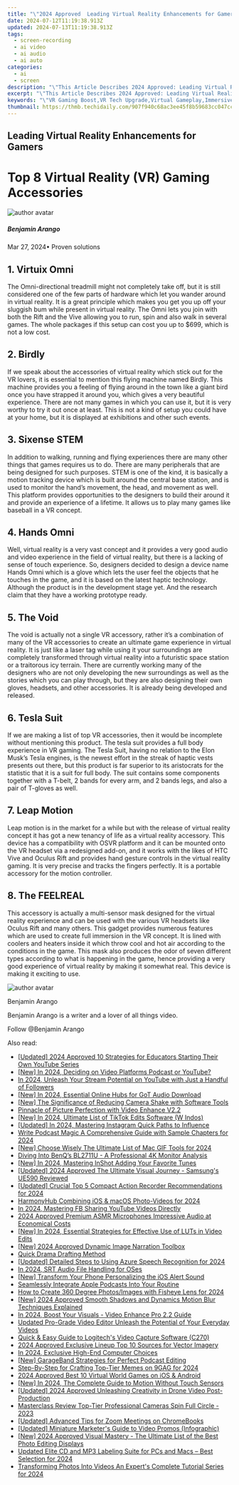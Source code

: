 ```yaml
---
title: "\"2024 Approved  Leading Virtual Reality Enhancements for Gamers\""
date: 2024-07-12T11:19:38.913Z
updated: 2024-07-13T11:19:38.913Z
tags: 
  - screen-recording
  - ai video
  - ai audio
  - ai auto
categories: 
  - ai
  - screen
description: "\"This Article Describes 2024 Approved: Leading Virtual Reality Enhancements for Gamers\""
excerpt: "\"This Article Describes 2024 Approved: Leading Virtual Reality Enhancements for Gamers\""
keywords: "\"VR Gaming Boost,VR Tech Upgrade,Virtual Gameplay,Immersive VR Games,Gamer VR Enhancements,High-Tech VR Play,Advanced VR Experience\""
thumbnail: https://thmb.techidaily.com/907f940c68ac3ee45f8b59683cc047cc04665184817513adef7255fa53df8a70.jpg
---
```


## Leading Virtual Reality Enhancements for Gamers

# Top 8 Virtual Reality (VR) Gaming Accessories

![author avatar](https://images.wondershare.com/filmora/article-images/benjamin-arango-author.jpg)

##### Benjamin Arango

 Mar 27, 2024• Proven solutions

## 1. Virtuix Omni

The Omni-directional treadmill might not completely take off, but it is still considered one of the few parts of hardware which let you wander around in virtual reality. It is a great principle which makes you get you up off your sluggish bum while present in virtual reality. The Omni lets you join with both the Rift and the Vive allowing you to run, spin and also walk in several games. The whole packages if this setup can cost you up to $699, which is not a low cost.

## 2\. Birdly

If we speak about the accessories of virtual reality which stick out for the VR lovers, it is essential to mention this flying machine named Birdly. This machine provides you a feeling of flying around in the town like a giant bird once you have strapped it around you, which gives a very beautiful experience. There are not many games in which you can use it, but it is very worthy to try it out once at least. This is not a kind of setup you could have at your home, but it is displayed at exhibitions and other such events.

## 3. Sixense STEM

In addition to walking, running and flying experiences there are many other things that games requires us to do. There are many peripherals that are being designed for such purposes. STEM is one of the kind, it is basically a motion tracking device which is built around the central base station, and is used to monitor the hand’s movement, the head, and movement as well. This platform provides opportunities to the designers to build their around it and provide an experience of a lifetime. It allows us to play many games like baseball in a VR concept.

## 4. Hands Omni

Well, virtual reality is a very vast concept and it provides a very good audio and video experience in the field of virtual reality, but there is a lacking of sense of touch experience. So, designers decided to design a device name Hands Omni which is a glove which lets the user feel the objects that he touches in the game, and it is based on the latest haptic technology. Although the product is in the development stage yet. And the research claim that they have a working prototype ready.

## 5. The Void

The void is actually not a single VR accessory, rather it’s a combination of many of the VR accessories to create an ultimate game experience in virtual reality. It is just like a laser tag while using it your surroundings are completely transformed through virtual reality into a futuristic space station or a traitorous icy terrain. There are currently working many of the designers who are not only developing the new surroundings as well as the stories which you can play through, but they are also designing their own gloves, headsets, and other accessories. It is already being developed and released.

## 6. Tesla Suit

If we are making a list of top VR accessories, then it would be incomplete without mentioning this product. The tesla suit provides a full body experience in VR gaming. The Tesla Suit, having no relation to the Elon Musk’s Tesla engines, is the newest effort in the streak of haptic vests presents out there, but this product is far superior to its aristocrats for the statistic that it is a suit for full body. The suit contains some components together with a T-belt, 2 bands for every arm, and 2 bands legs, and also a pair of T-gloves as well.

## 7. Leap Motion

Leap motion is in the market for a while but with the release of virtual reality concept it has got a new tenancy of life as a virtual reality accessory. This device has a compatibility with OSVR platform and it can be mounted onto the VR headset via a redesigned add-on, and it works with the likes of HTC Vive and Oculus Rift and provides hand gesture controls in the virtual reality gaming. It is very precise and tracks the fingers perfectly. It is a portable accessory for the motion controller.

## 8. The FEELREAL

This accessory is actually a multi-sensor mask designed for the virtual reality experience and can be used with the various VR headsets like Oculus Rift and many others. This gadget provides numerous features which are used to create full immersion in the VR concept. It is lined with coolers and heaters inside it which throw cool and hot air according to the conditions in the game. This mask also produces the odor of seven different types according to what is happening in the game, hence providing a very good experience of virtual reality by making it somewhat real. This device is making it exciting to use.

![author avatar](https://images.wondershare.com/filmora/article-images/benjamin-arango-author.jpg)

Benjamin Arango

Benjamin Arango is a writer and a lover of all things video.

Follow @Benjamin Arango


<ins class="adsbygoogle"
     style="display:block"
     data-ad-format="autorelaxed"
     data-ad-client="ca-pub-7571918770474297"
     data-ad-slot="1223367746"></ins>



<ins class="adsbygoogle"
     style="display:block"
     data-ad-client="ca-pub-7571918770474297"
     data-ad-slot="8358498916"
     data-ad-format="auto"
     data-full-width-responsive="true"></ins>




<span class="atpl-alsoreadstyle">Also read:</span>
<div><ul>
<li><a href="https://facebook-video-share.techidaily.com/updated-2024-approved-10-strategies-for-educators-starting-their-own-youtube-series/"><u>[Updated] 2024 Approved  10 Strategies for Educators Starting Their Own YouTube Series</u></a></li>
<li><a href="https://fox-info.techidaily.com/new-in-2024-deciding-on-video-platforms-podcast-or-youtube/"><u>[New] In 2024, Deciding on Video Platforms  Podcast or YouTube?</u></a></li>
<li><a href="https://fox-info.techidaily.com/in-2024-unleash-your-stream-potential-on-youtube-with-just-a-handful-of-followers/"><u>In 2024, Unleash Your Stream Potential on YouTube with Just a Handful of Followers</u></a></li>
<li><a href="https://fox-info.techidaily.com/new-in-2024-essential-online-hubs-for-got-audio-download/"><u>[New] In 2024, Essential Online Hubs for GoT Audio Download</u></a></li>
<li><a href="https://fox-info.techidaily.com/new-the-significance-of-reducing-camera-shake-with-software-tools/"><u>[New] The Significance of Reducing Camera Shake with Software Tools</u></a></li>
<li><a href="https://fox-info.techidaily.com/pinnacle-of-picture-perfection-with-video-enhance-v22/"><u>Pinnacle of Picture Perfection with Video Enhance V2.2</u></a></li>
<li><a href="https://tiktok-video-recordings.techidaily.com/new-in-2024-ultimate-list-of-tiktok-edits-software-w-indos/"><u>[New] In 2024, Ultimate List of TikTok Edits Software (W Indos)</u></a></li>
<li><a href="https://instagram-video-recordings.techidaily.com/updated-in-2024-mastering-instagram-quick-paths-to-influence/"><u>[Updated] In 2024, Mastering Instagram  Quick Paths to Influence</u></a></li>
<li><a href="https://fox-info.techidaily.com/write-podcast-magic-a-comprehensive-guide-with-sample-chapters-for-2024/"><u>Write Podcast Magic  A Comprehensive Guide with Sample Chapters for 2024</u></a></li>
<li><a href="https://on-screen-recording.techidaily.com/new-choose-wisely-the-ultimate-list-of-mac-gif-tools-for-2024/"><u>[New] Choose Wisely  The Ultimate List of Mac GIF Tools for 2024</u></a></li>
<li><a href="https://extra-hints.techidaily.com/diving-into-benqs-bl2711u-a-professional-4k-monitor-analysis/"><u>Diving Into BenQ’s BL2711U - A Professional 4K Monitor Analysis</u></a></li>
<li><a href="https://fox-info.techidaily.com/new-in-2024-mastering-inshot-adding-your-favorite-tunes/"><u>[New] In 2024, Mastering InShot  Adding Your Favorite Tunes</u></a></li>
<li><a href="https://fox-info.techidaily.com/updated-2024-approved-the-ultimate-visual-journey-samsungs-ue590-reviewed/"><u>[Updated] 2024 Approved  The Ultimate Visual Journey - Samsung's UE590 Reviewed</u></a></li>
<li><a href="https://fox-info.techidaily.com/updated-crucial-top-5-compact-action-recorder-recommendations-for-2024/"><u>[Updated] Crucial Top 5 Compact Action Recorder Recommendations for 2024</u></a></li>
<li><a href="https://fox-info.techidaily.com/harmonyhub-combining-ios-and-macos-photo-videos-for-2024/"><u>HarmonyHub  Combining iOS & macOS Photo-Videos for 2024</u></a></li>
<li><a href="https://youtube-stream.techidaily.com/in-2024-mastering-fb-sharing-youtube-videos-directly/"><u>In 2024, Mastering FB  Sharing YouTube Videos Directly</u></a></li>
<li><a href="https://fox-info.techidaily.com/2024-approved-premium-asmr-microphones-impressive-audio-at-economical-costs/"><u>2024 Approved  Premium ASMR Microphones  Impressive Audio at Economical Costs</u></a></li>
<li><a href="https://fox-info.techidaily.com/new-in-2024-essential-strategies-for-effective-use-of-luts-in-video-edits/"><u>[New] In 2024, Essential Strategies for Effective Use of LUTs in Video Edits</u></a></li>
<li><a href="https://fox-info.techidaily.com/new-2024-approved-dynamic-image-narration-toolbox/"><u>[New] 2024 Approved  Dynamic Image Narration Toolbox</u></a></li>
<li><a href="https://fox-info.techidaily.com/quick-drama-drafting-method/"><u>Quick Drama Drafting Method</u></a></li>
<li><a href="https://fox-info.techidaily.com/updated-detailed-steps-to-using-azure-speech-recognition-for-2024/"><u>[Updated] Detailed Steps to Using Azure Speech Recognition for 2024</u></a></li>
<li><a href="https://fox-info.techidaily.com/in-2024-srt-audio-file-handling-for-oses/"><u>In 2024, SRT Audio File Handling for OSes</u></a></li>
<li><a href="https://fox-info.techidaily.com/new-transform-your-phone-personalizing-the-ios-alert-sound/"><u>[New] Transform Your Phone  Personalizing the iOS Alert Sound</u></a></li>
<li><a href="https://fox-info.techidaily.com/seamlessly-integrate-apple-podcasts-into-your-routine/"><u>Seamlessly Integrate Apple Podcasts Into Your Routine</u></a></li>
<li><a href="https://fox-info.techidaily.com/how-to-create-360-degree-photosimages-with-fisheye-lens-for-2024/"><u>How to Create 360 Degree Photos/Images with Fisheye Lens for 2024</u></a></li>
<li><a href="https://fox-info.techidaily.com/new-2024-approved-smooth-shadows-and-dynamics-motion-blur-techniques-explained/"><u>[New] 2024 Approved  Smooth Shadows and Dynamics  Motion Blur Techniques Explained</u></a></li>
<li><a href="https://fox-info.techidaily.com/in-2024-boost-your-visuals-video-enhance-pro-22-guide/"><u>In 2024, Boost Your Visuals - Video Enhance Pro 2.2 Guide</u></a></li>
<li><a href="https://video-ai-editor.techidaily.com/updated-pro-grade-video-editor-unleash-the-potential-of-your-everyday-videos/"><u>Updated Pro-Grade Video Editor Unleash the Potential of Your Everyday Videos</u></a></li>
<li><a href="https://driver-install.techidaily.com/quick-and-easy-guide-to-logitechs-video-capture-software-c270/"><u>Quick & Easy Guide to Logitech's Video Capture Software (C270)</u></a></li>
<li><a href="https://fox-info.techidaily.com/2024-approved-exclusive-lineup-top-10-sources-for-vector-imagery/"><u>2024 Approved  Exclusive Lineup  Top 10 Sources for Vector Imagery</u></a></li>
<li><a href="https://fox-info.techidaily.com/in-2024-exclusive-high-end-computer-choices/"><u>In 2024, Exclusive High-End Computer Choices</u></a></li>
<li><a href="https://fox-info.techidaily.com/new-garageband-strategies-for-perfect-podcast-editing/"><u>[New] GarageBand Strategies for Perfect Podcast Editing</u></a></li>
<li><a href="https://fox-info.techidaily.com/step-by-step-for-crafting-top-tier-memes-on-9gag-for-2024/"><u>Step-By-Step for Crafting Top-Tier Memes on 9GAG for 2024</u></a></li>
<li><a href="https://fox-info.techidaily.com/2024-approved-best-10-virtual-world-games-on-ios-and-android/"><u>2024 Approved  Best 10 Virtual World Games on iOS & Android</u></a></li>
<li><a href="https://fox-info.techidaily.com/new-in-2024-the-complete-guide-to-motion-without-touch-sensors/"><u>[New] In 2024, The Complete Guide to Motion Without Touch Sensors</u></a></li>
<li><a href="https://fox-info.techidaily.com/updated-2024-approved-unleashing-creativity-in-drone-video-post-production/"><u>[Updated] 2024 Approved  Unleashing Creativity in Drone Video Post-Production</u></a></li>
<li><a href="https://fox-info.techidaily.com/masterclass-review-top-tier-professional-cameras-spin-full-circle-2023/"><u>Masterclass Review  Top-Tier Professional Cameras Spin Full Circle - 2023</u></a></li>
<li><a href="https://extra-information.techidaily.com/updated-advanced-tips-for-zoom-meetings-on-chromebooks/"><u>[Updated] Advanced Tips for Zoom Meetings on ChromeBooks</u></a></li>
<li><a href="https://facebook-record-videos.techidaily.com/updated-miniature-marketers-guide-to-video-promos-infographic/"><u>[Updated] Miniature Marketer's Guide to Video Promos (Infographic)</u></a></li>
<li><a href="https://fox-info.techidaily.com/new-2024-approved-visual-mastery-the-ultimate-list-of-the-best-photo-editing-displays/"><u>[New] 2024 Approved  Visual Mastery - The Ultimate List of the Best Photo Editing Displays</u></a></li>
<li><a href="https://voice-adjusting.techidaily.com/updated-elite-cd-and-mp3-labeling-suite-for-pcs-and-macs-best-selection-for-2024/"><u>Updated Elite CD and MP3 Labeling Suite for PCs and Macs – Best Selection for 2024</u></a></li>
<li><a href="https://fox-info.techidaily.com/transforming-photos-into-videos-an-experts-complete-tutorial-series-for-2024/"><u>Transforming Photos Into Videos  An Expert's Complete Tutorial Series for 2024</u></a></li>
</ul></div>
